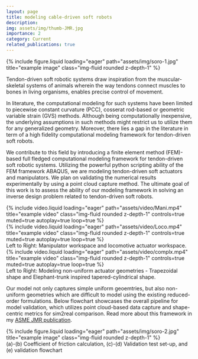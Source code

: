 ```yaml
---
layout: page
title: modeling cable-driven soft robots
description:
img: assets/img/thumb-JMR.jpg
importance: 2
category: Current
related_publications: true
---
```


<div class="row">
    <div class="col-sm mt-3 mt-md-0">
        {% include figure.liquid loading="eager" path="assets/img/soro-1.jpg" title="example image" class="img-fluid rounded z-depth-1" %}
    </div>
</div>

Tendon-driven soft robotic systems draw inspiration from the muscular-skeletal systems of animals wherein the way tendons connect muscles to bones in living organisms, enables precise control of movement. 

In literature, the computational modeling for such systems have been limited to piecewise constant curvature (PCC), cosserat rod-based or geometric variable strain (GVS) methods. Although being computationally inexpensive, the underlying assumptions in such methods might restrict us to utilize them for any generalized geometry. Moreover, there lies a gap in the literature in term of a high fidelity computational modeling framework for tendon-driven soft robots. 

We contribute to this field by introducing a finite element method (FEM)-based full fledged computational modeling framework for tendon-driven soft robotic systems. Utilizing the powerful python scripting ability of the FEM framework ABAQUS, we are modeling tendon-driven soft actuators and manipulators. We plan on validating the numerical results experimentally by using a point cloud capture method. The ultimate goal of this work is to assess the ability of our modeling framework in solving an inverse design problem related to tendon-driven soft robots.

<div class="row">
    <div class="col-sm mt-3 mt-md-0">
        {% include video.liquid loading="eager" path="assets/video/Mani.mp4" title="example video" class="img-fluid rounded z-depth-1" controls=true muted=true autoplay=true loop=true %}
    </div>
    <div class="col-sm mt-3 mt-md-0">
        {% include video.liquid loading="eager" path="assets/video/Loco.mp4" title="example video" class="img-fluid rounded z-depth-1" controls=true muted=true autoplay=true loop=true %}
    </div>
</div>
<div class="caption">
    Left to Right: Manipulator workspace and locomotive actuator workspace.
</div>


<div class="row">
    <div class="col-sm mt-3 mt-md-0">
        {% include video.liquid loading="eager" path="assets/video/complx.mp4" title="example video" class="img-fluid rounded z-depth-1" controls=true muted=true autoplay=true loop=true %}
    </div>
    <!-- <div class="col-sm mt-3 mt-md-0">
        {% include video.liquid loading="eager" path="assets/video/Octo.mp4" title="example video" class="img-fluid rounded z-depth-1" controls=true muted=true height="200px" autoplay=true %}
    </div> -->
</div>
<div class="caption">
    Left to Right: Modeling non-uniform actuator geometries - Trapezoidal shape and Elephant-trunk inspired tapered-cylindrical shape.
</div>

Our model not only captures simple uniform geoemtries, but also non-uniform geometries which are difficult to model using the existing reduced-order formulations. Below flowchart showcases the overall pipeline for model validation, which utilizes point cloud-based data capture and shape-centric metrics for sim2real comparison. Read more about this framework in my <a href="https://doi.org/10.1115/1.4069292">ASME JMR publication</a>.

<div class="row">
    <div class="col-sm mt-3 mt-md-0">
        {% include figure.liquid loading="eager" path="assets/img/soro-2.jpg" title="example image" class="img-fluid rounded z-depth-1" %}
    </div>
</div>
<div class="caption">
    (a)-(b) Coefficient of friction calculation, (c)-(d) Validation test set-up, and (e) validation flowchart
</div>

<!-- 
{% raw %}

```html
<div class="row justify-content-sm-center">
  <div class="col-sm-8 mt-3 mt-md-0">
    {% include figure.liquid path="assets/img/6.jpg" title="example image" class="img-fluid rounded z-depth-1" %}
  </div>
  <div class="col-sm-4 mt-3 mt-md-0">
    {% include figure.liquid path="assets/img/11.jpg" title="example image" class="img-fluid rounded z-depth-1" %}
  </div>
</div>
```

{% endraw %} -->
